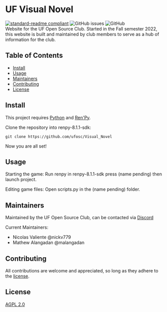 # UF Visual Novel
[![standard-readme compliant](https://img.shields.io/badge/readme%20style-standard-brightgreen.svg?style=flat-square)](https://github.com/RichardLitt/standard-readme)  ![GitHub issues](https://img.shields.io/github/issues/ufosc/VisualNovel)  ![GitHub](https://img.shields.io/github/license/ufosc/VisualNovel) 
<br/>
Website for the UF Open Source Club. Started in the Fall semester 2022, this website is built and maintained by club members to serve as a hub of information for the club.

## Table of Contents
- [Install](#install)
- [Usage](#usage)
- [Maintainers](#maintainers)
- [Contributing](#contributing)
- [License](#license)

## Install
This project requires [Python](https://www.python.org/downloads/) and [Ren'Py](https://www.renpy.org/). 

Clone the repository into renpy-8.1.1-sdk:
```
git clone https://github.com/ufosc/Visual_Novel
```
Now you are all set!

## Usage
Starting the game: Run renpy in renpy-8.1.1-sdk press (name pending) then launch project.

Editing game files: Open scripts.py in the (name pending) folder.

## Maintainers
Maintained by the UF Open Source Club, can be contacted via [Discord](https://discord.gg/j9g5dqSVD8)

Current Maintainers: 
- Nicolas Valiente @nickv779
- Mathew Alangadan @malangadan

## Contributing
All contributions are welcome and appreciated, so long as they adhere to the [license](#license).
## License
[AGPL 2.0](LICENSE.md) <br/>
